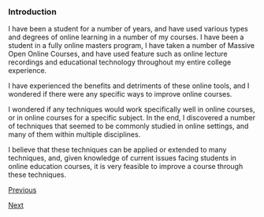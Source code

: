 ### Introduction

I have been a student for a number of years, and have used various types and degrees of online learning in a number of my courses. I have been a student in a fully online masters program, I have taken a number of Massive Open Online Courses, and have used feature such as online lecture recordings and educational technology throughout my entire college experience.

I have experienced the benefits and detriments of these online tools, and I wondered if there were any specific ways to improve online courses. 

I wondered if any techniques would work specifically well in online courses, or in online courses for a specific subject. In the end, I discovered a number of techniques that seemed to be commonly studied in online settings, and many of them within multiple disciplines. 

I believe that these techniques can be applied or extended to many techniques, and, given knowledge of current issues facing students in online education courses, it is very feasible to improve a course through these techniques.

[Previous](../introduction.md)

[Next](motivation.md)